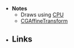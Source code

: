 - **Notes**
	- Draws using [CPU](../../../Hardware/Components/CPU.md)
	- [CGAffineTransform](CGAffineTransform.md)
- **Links**
	- 